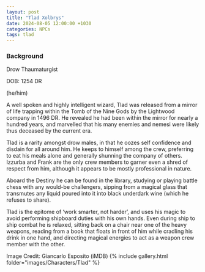 ```yaml
---
layout: post
title: "Tlad Xolbrys"
date: 2024-08-05 12:00:00 +1030
categories: NPCs
tags: tlad
---
```

### Background
Drow Thaumaturgist

DOB: 1254 DR

(he/him)




A well spoken and highly intelligent wizard, Tlad was released from a mirror of life trapping within the Tomb of the Nine Gods by the Lightwood company in 1496 DR. He revealed he had been within the mirror for nearly a hundred years, and marvelled that his many enemies and nemesi were likely thus deceased by the current era.

Tlad is a rarity amongst drow males, in that he oozes self confidence and disdain for all around him. He keeps to himself among the crew, preferring to eat his meals alone and generally shunning the company of others. Izzurba and Frank are the only crew members to garner even a shred of respect from him, although it appears to be mostly professional in nature.

Aboard the Destiny he can be found in the library, studying or playing battle chess with any would-be challengers, sipping from a magical glass that transmutes any liquid poured into it into black underdark wine (which he refuses to share).

Tlad is the epitome of ‘work smarter, not harder’, and uses his magic to avoid performing shipboard duties with his own hands. Even during ship to ship combat he is relaxed, sitting back on a chair near one of the heavy weapons, reading from a book that floats in front of him while cradling his drink in one hand, and directing magical energies to act as a weapon crew member with the other.





Image Credit: Giancarlo Esposito (iMDB)
{% include gallery.html folder="images/Characters/Tlad" %}